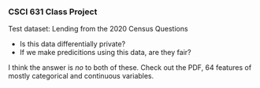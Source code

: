 ### CSCI 631 Class Project

Test dataset: Lending from the 2020 Census
Questions
 - Is this data differentially private? 
 - If we make predicitions using this data, are they fair? 

I think the answer is _no_ to both of these. 
Check out the PDF, 64 features of mostly categorical and continuous variables. 